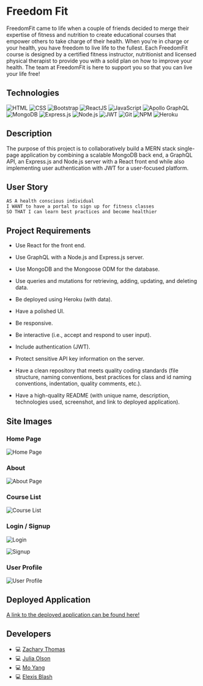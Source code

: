 # Freedom Fit

FreedomFit came to life when a couple of friends decided to merge their expertise of fitness and nutrition to create educational courses 
that empower others to take charge of their health. When you're in charge or your health, you have freedom to live life to the fullest. 
Each FreedomFit course is designed by a certified fitness instructor, nutritionist and licensed physical therapist to provide you with 
a solid plan on how to improve your health. The team at FreedomFit is here to support you so that you can live your life free!

## Technologies
![HTML](https://img.shields.io/badge/-HTML-E34F26?logo=html5&logoColor=white)
![CSS](https://img.shields.io/badge/-CSS-1572B6?logo=css3&logoColor=white)
![Bootstrap](https://img.shields.io/badge/-Bootstrap-7952B3?logo=Bootstrap&logoColor=white)
![ReactJS](https://img.shields.io/badge/-ReactJs-61DAFB?logo=react)
![JavaScript](https://img.shields.io/badge/-JavaScript-007396?logo=JavaScript&logoColor=white)
![Apollo GraphQL](https://img.shields.io/static/v1?style=for-the-badge&message=Apollo+GraphQL&color=311C87&logo=Apollo+GraphQL&logoColor=FFFFFF&label=)
![MongoDB](https://img.shields.io/badge/MongoDB-%234ea94b.svg?style=for-the-badge&logo=mongodb&logoColor=white)
![Express.js](https://img.shields.io/badge/express.js-%23404d59.svg?style=for-the-badge&logo=express&logoColor=%2361DAFB)
![Node.js](https://img.shields.io/badge/-Node.js-339933?logo=Node.js&logoColor=white)
![JWT](https://img.shields.io/badge/JWT-black?style=for-the-badge&logo=JSON%20web%20tokens)
![Git](https://img.shields.io/badge/-Git-F05032?logo=Git&logoColor=white)
![NPM](https://img.shields.io/badge/-npm-CB3837?logo=npm&logoColor=white)
![Heroku](https://img.shields.io/badge/Heroku-430098?logo=Git&logoColor=white)

## Description
The purpose of this project is to collaboratively build a MERN stack single-page application by combining a scalable MongoDB back end, a GraphQL API, an Express.js and Node.js server with a React front end while also implementing user authentication with JWT for a user-focused platform.

## User Story
```
AS A health conscious individual
I WANT to have a portal to sign up for fitness classes
SO THAT I can learn best practices and become healthier
```

## Project Requirements
* Use React for the front end.

* Use GraphQL with a Node.js and Express.js server.

* Use MongoDB and the Mongoose ODM for the database.

* Use queries and mutations for retrieving, adding, updating, and deleting data.

* Be deployed using Heroku (with data).

* Have a polished UI.

* Be responsive.

* Be interactive (i.e., accept and respond to user input).

* Include authentication (JWT).

* Protect sensitive API key information on the server.

* Have a clean repository that meets quality coding standards (file structure, naming conventions, best practices for class and id naming conventions, indentation, quality comments, etc.).

* Have a high-quality README (with unique name, description, technologies used, screenshot, and link to deployed application).

## Site Images

### Home Page

![Home Page](https://i.imgur.com/1by2E1f.png)

### About

![About Page](https://i.imgur.com/7oacqer.png)

### Course List

![Course List](https://i.imgur.com/yc4zBYN.png)

### Login / Signup

![Login](https://i.imgur.com/iEvLVSm.png)

![Signup](https://i.imgur.com/30FYTDP.png)


### User Profile

![User Profile]()

## Deployed Application

[A link to the deployed application can be found here!](https://peaceful-refuge-94626.herokuapp.com/courses)

## Developers
- :computer: [Zachary Thomas](https://github.com/Sccr0123)
- :computer: [Julia Olson](https://github.com/jolson2811)
- :computer: [Mo Yang](https://github.com/moyangdev)
- :computer: [Elexis Blash](https://github.com/E-Lexis)
